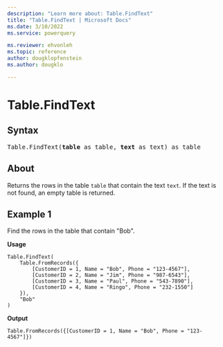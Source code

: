 ```yaml
---
description: "Learn more about: Table.FindText"
title: "Table.FindText | Microsoft Docs"
ms.date: 3/10/2022
ms.service: powerquery

ms.reviewer: ehvonleh
ms.topic: reference
author: dougklopfenstein
ms.author: dougklo

---
```

# Table.FindText

## Syntax

<pre>
Table.FindText(<b>table</b> as table, <b>text</b> as text) as table
</pre>
  
## About

Returns the rows in the table `table` that contain the text `text`. If the text is not found, an empty table is returned.

## Example 1

Find the rows in the table that contain "Bob".

**Usage**

```powerquery-m
Table.FindText(
    Table.FromRecords({
        [CustomerID = 1, Name = "Bob", Phone = "123-4567"],
        [CustomerID = 2, Name = "Jim", Phone = "987-6543"],
        [CustomerID = 3, Name = "Paul", Phone = "543-7890"],
        [CustomerID = 4, Name = "Ringo", Phone = "232-1550"]
    }),
    "Bob"
)
```

**Output**

`Table.FromRecords({[CustomerID = 1, Name = "Bob", Phone = "123-4567"]})`
